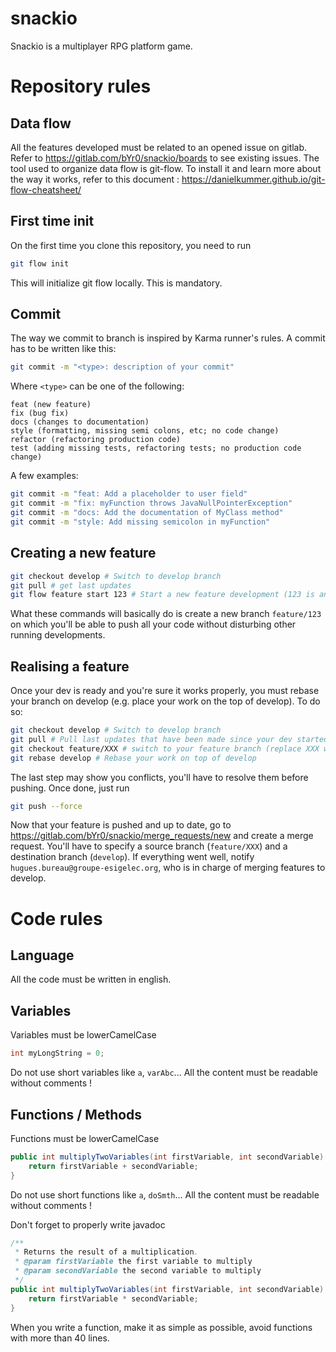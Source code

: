 # snackio

Snackio is a multiplayer RPG platform game.

# Repository rules
## Data flow
All the features developed must be related to an opened issue on gitlab. Refer to https://gitlab.com/bYr0/snackio/boards to see existing issues. 
The tool used to organize data flow is git-flow. To install it and learn more about the way it works, refer to this document : https://danielkummer.github.io/git-flow-cheatsheet/

## First time init
On the first time you clone this repository, you need to run
```sh
git flow init
```
This will initialize git flow locally. This is mandatory.

## Commit
The way we commit to branch is inspired by Karma runner's rules.
A commit has to be written like this:
```sh
git commit -m "<type>: description of your commit"
```
Where `<type>` can be one of the following: 
```
feat (new feature)
fix (bug fix)
docs (changes to documentation)
style (formatting, missing semi colons, etc; no code change)
refactor (refactoring production code)
test (adding missing tests, refactoring tests; no production code change)
```
A few examples:
```sh
git commit -m "feat: Add a placeholder to user field"
git commit -m "fix: myFunction throws JavaNullPointerException"
git commit -m "docs: Add the documentation of MyClass method"
git commit -m "style: Add missing semicolon in myFunction"
```

## Creating a new feature
```sh
git checkout develop # Switch to develop branch
git pull # get last updates
git flow feature start 123 # Start a new feature development (123 is an exemple an would be the one for issue #123 in gitlab board)
```
What these commands will basically do is create a new branch `feature/123` on which you'll be able to push all your code without disturbing other running developments.

## Realising a feature
Once your dev is ready and you're sure it works properly, you must rebase your branch on develop (e.g. place your work on the top of develop). To do so:
```sh
git checkout develop # Switch to develop branch
git pull # Pull last updates that have been made since your dev started
git checkout feature/XXX # switch to your feature branch (replace XXX with your own issue number)
git rebase develop # Rebase your work on top of develop
```
The last step may show you conflicts, you'll have to resolve them before pushing.
Once done, just run
```sh
git push --force
```

Now that your feature is pushed and up to date, go to https://gitlab.com/bYr0/snackio/merge_requests/new and create a merge request. You'll have to specify a source branch (`feature/XXX`) and a destination branch (`develop`). If everything went well, notify `hugues.bureau@groupe-esigelec.org`, who is in charge of merging features to develop.

# Code rules
## Language
All the code must be written in english.

## Variables
Variables must be lowerCamelCase
```Java
int myLongString = 0;
```
Do not use short variables like `a`, `varAbc`... All the content must be readable without comments !

## Functions / Methods
Functions must be lowerCamelCase
```Java
public int multiplyTwoVariables(int firstVariable, int secondVariable) {
    return firstVariable + secondVariable;
}
``` 
Do not use short functions like `a`, `doSmth`... All the content must be readable without comments !

Don't forget to properly write javadoc
```Java
/**
 * Returns the result of a multiplication.
 * @param firstVariable the first variable to multiply
 * @param secondVariable the second variable to multiply
 */
public int multiplyTwoVariables(int firstVariable, int secondVariable) {
    return firstVariable * secondVariable;
}
```
When you write a function, make it as simple as possible, avoid functions with more than 40 lines.